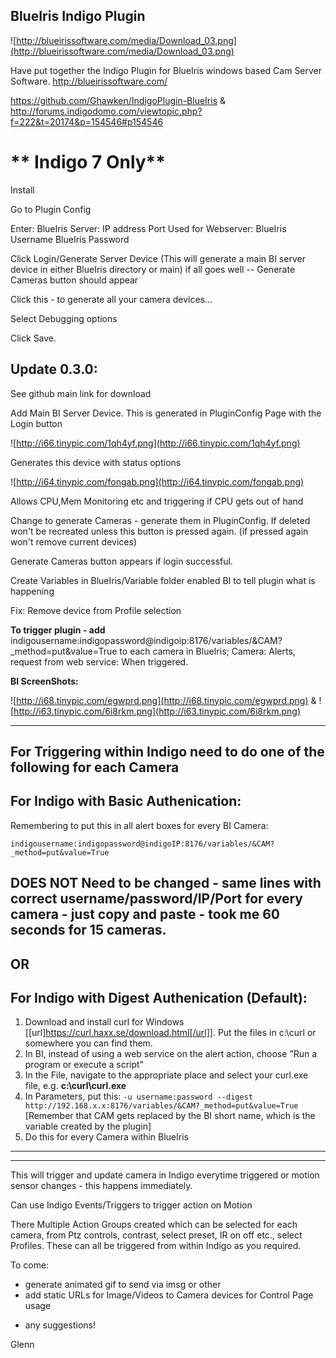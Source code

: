 ## BlueIris Indigo Plugin
![http://blueirissoftware.com/media/Download_03.png](http://blueirissoftware.com/media/Download_03.png)

Have put together the Indigo Plugin for BlueIris windows based Cam Server Software. http://blueirissoftware.com/

https://github.com/Ghawken/IndigoPlugin-BlueIris
&
http://forums.indigodomo.com/viewtopic.php?f=222&t=20174&p=154546#p154546


# ** Indigo 7 Only**



Install

Go to Plugin Config

Enter:
BlueIris Server: IP address
Port Used for Webserver:
BlueIris Username
BlueIris Password

Click Login/Generate Server Device
(This will generate a main BI server device in either BlueIris directory or main)
if all goes well -- Generate Cameras button should appear

Click this - to generate all your camera devices...

Select Debugging options

Click Save.

## **Update 0.3.0:**

See github main link for download

Add Main BI Server Device.  This is generated in PluginConfig Page with the Login button

![http://i66.tinypic.com/1qh4yf.png](http://i66.tinypic.com/1qh4yf.png)

Generates this device with status options

![http://i64.tinypic.com/fongab.png](http://i64.tinypic.com/fongab.png)

Allows CPU,Mem Monitoring etc and triggering if CPU gets out of hand


Change to generate Cameras - generate them in PluginConfig.  If deleted won't be recreated unless this button is pressed again.
(if pressed again won't remove current devices)

Generate Cameras button appears if login successful.

Create Variables in BlueIris/Variable folder enabled BI to tell plugin what is happening

Fix: Remove device from Profile selection

**To trigger plugin - add**
indigousername:indigopassword@indigoip:8176/variables/&CAM?_method=put&value=True
to each camera in BlueIris;  Camera: Alerts, request from web service:  When triggered.


**BI ScreenShots:**

![http://i68.tinypic.com/egwprd.png](http://i68.tinypic.com/egwprd.png)
&
![http://i63.tinypic.com/6i8rkm.png](http://i63.tinypic.com/6i8rkm.png)



--------------------------------------------------------------------------------------------------------------------
For Triggering within Indigo need to do one of the following for each Camera
--------------------------------------------------------------------------------------------------------------------
## **For Indigo with Basic Authenication:**

Remembering to put this in all alert boxes for every BI Camera:


    indigousername:indigopassword@indigoIP:8176/variables/&CAM?_method=put&value=True

DOES NOT Need to be changed - same lines with correct username/password/IP/Port for every camera - just copy and paste - took me 60 seconds for 15 cameras.
--------------------------------------------------------------------------------------------------------------------
OR
--------------------------------------------------------------------------------------------------------------------
## **For Indigo with  Digest Authenication  (Default):**

1. Download and install curl for Windows [[url]https://curl.haxx.se/download.html[/url]].  Put the files in c:\curl or somewhere you can find them.
2. In BI, instead of using a web service on the alert action, choose "Run a program or execute a script"
3. In the File, navigate to the appropriate place and select your curl.exe file, e.g.  **c:\curl\curl.exe**
4. In Parameters, put this:
`-u username:password --digest http://192.168.x.x:8176/variables/&CAM?_method=put&value=True`
[Remember that CAM gets replaced by the BI short name, which is the variable created by the plugin]
5.  Do this for every Camera within BlueIris

-------------------------------------------------------------------------------------------------------------------
-------------------------------------------------------------------------------------------------------------------

This will trigger and update camera in Indigo everytime triggered or motion sensor changes - this happens immediately.

Can use Indigo Events/Triggers to trigger action on Motion

There Multiple Action Groups created which can be selected for each camera, from Ptz controls, contrast, select preset, IR on off etc., select Profiles.
These can all be triggered from within Indigo as you required.




To come:
- generate animated gif to send via imsg or other
- add static URLs for Image/Videos to Camera devices for Control Page usage
+ any suggestions!



Glenn
